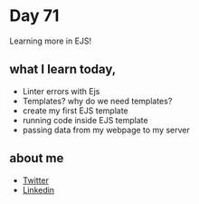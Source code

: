 # Day 71

Learning more in EJS!


## what I learn today,

 - Linter errors with Ejs
 - Templates? why do we need templates?
 - create my first EJS template
 - running code inside EJS template
 - passing data from my webpage to my server

 
## about me

 - [Twitter](https://twitter.com/karan_chandekar)
 - [Linkedin](https://www.linkedin.com/in/karan-chandekar-a87263219/)

